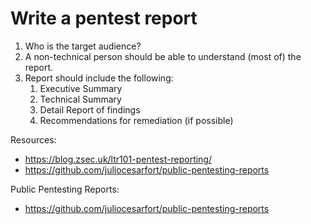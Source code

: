 # Write a pentest report  

1. Who is the target audience?
2. A non-technical person should be able to understand (most of) the report.  
3. Report should include the following: 
	1. Executive Summary
	2. Technical Summary
	3. Detail Report of findings
	4. Recommendations for remediation (if possible)


Resources:
- https://blog.zsec.uk/ltr101-pentest-reporting/
- https://github.com/juliocesarfort/public-pentesting-reports

Public Pentesting Reports: 
- https://github.com/juliocesarfort/public-pentesting-reports
